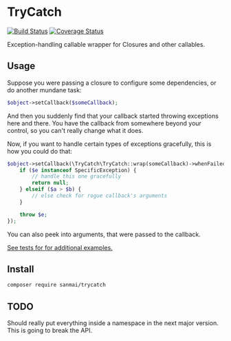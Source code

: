 # TryCatch

[![Build Status](https://travis-ci.org/sanmai/trycatch.svg?branch=master)](https://travis-ci.org/sanmai/trycatch)
[![Coverage Status](https://coveralls.io/repos/github/sanmai/trycatch/badge.svg?branch=master)](https://coveralls.io/github/sanmai/trycatch?branch=master)

Exception-handling callable wrapper for Closures and other callables.

## Usage

Suppose you were passing a closure to configure some dependencies, or do another mundane task:

```php
$object->setCallback($someCallback);
```

And then you suddenly find that your callback started throwing exceptions here and there. You have the callback from somewhere beyond your control, so you can't really change what it does. 

Now, if you want to handle certain types of exceptions gracefully, this is how you could do that:

```php
$object->setCallback(\TryCatch\TryCatch::wrap(someCallback)->whenFailed(function (\Exception $e, $a, $b) {
    if ($e instanceof SpecificException) {
        // handle this one gracefully
        return null;             
    } elseif ($a > $b) {
        // else check for rogue callback's arguments
    }

    throw $e;
});
```

You can also peek into arguments, that were passed to the callback.

[See tests for for additional examples.](tests/TryCatchTest.php)

## Install

```bash
composer require sanmai/trycatch
```

## TODO

Should really put everything inside a namespace in the next major version. This is going to break the API.
